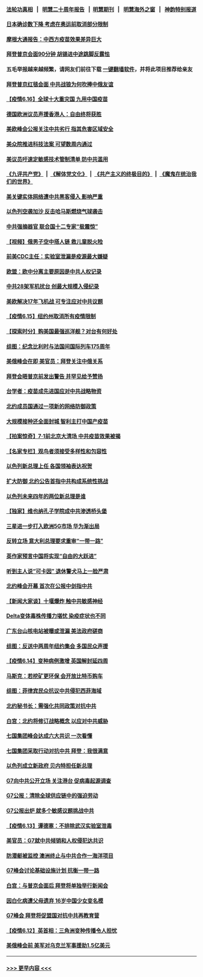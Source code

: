 #### [法轮功真相](https://github.com/gfw-breaker/truth/blob/master/README.md?t=0) &nbsp;&nbsp;|&nbsp;&nbsp; [明慧二十周年报告](https://github.com/gfw-breaker/mh-reports/blob/master/README.md?t=0) &nbsp;&nbsp;|&nbsp;&nbsp;[明慧期刊](https://github.com/gfw-breaker/mh-qikan) &nbsp;&nbsp;|&nbsp;&nbsp; [明慧海外之窗](https://github.com/gfw-breaker/mh-news/blob/master/README.md?t=0) &nbsp;&nbsp;|&nbsp;&nbsp; [神韵特别报道](https://github.com/gfw-breaker/mh-news/blob/master/shenyun.md?t=0)
#### [日本确诊数下降 考虑在奥运前取消部分限制](../pages/nsc418/n13026300.md?t=06170102) 
#### [摩根大通报告：中西方疫苗效果差异巨大](../pages/nsc418/n13026356.md?t=06170102) 
#### [拜登普京会面90分钟 胡锡进中途跳脚反露怯](../pages/nsc418/n13026450.md?t=06170102) 
#### 五毛举报越来越频繁，请网友们前往下载 [一键翻墙软件](https://github.com/gfw-breaker/ssr-accounts)，并将此项目推荐给亲友
#### [拜登普京红毯会面 中共战狼为何吹捧中俄友谊](../pages/nsc418/n13026200.md?t=06170102) 
#### [【疫情6.16】全球十大重灾国 九用中国疫苗](../pages/nsc418/n13025692.md?t=06170102) 
#### [德国欧洲议员声援香港人：自由终将获胜](../pages/nsc418/n13025597.md?t=06170102) 
#### [美欧峰会公报关注中共劣行 指其危害区域安全](../pages/nsc418/n13025656.md?t=06170102) 
#### [美众院推进科技法案 可望数周内通过](../pages/nsc418/n13025350.md?t=06170102) 
#### [美议员吁速定敏感技术管制清单 防中共滥用](../pages/nsc418/n13024937.md?t=06170102) 
#### [《九评共产党》](https://github.com/begood0513/9ping.md/blob/master/README.md) &nbsp;|&nbsp; [《解体党文化》](../../../../jtdwh.md/blob/master/README.md)  &nbsp;|&nbsp; [《共产主义的终极目的》](../../../../gczydzjmd.md/blob/master/README.md) &nbsp;|&nbsp; [《魔鬼在统治我们的世界》](../../../../mgztzwmdsj.md/blob/master/README.md) 
#### [美关键实体网络遭中共黑客侵入 影响严重](../pages/nsc418/n13024625.md?t=06170102) 
#### [以色列空袭加沙 反击哈马斯燃烧气球袭击](../pages/nsc418/n13024718.md?t=06170102) 
#### [中共强摘器官 联合国十二专家“极震惊”](../pages/nsc418/n13024313.md?t=06170102) 
#### [【视频】俄男子空中搭人链 救儿童脱火险](../pages/nsc418/n13024084.md?t=06170102) 
#### [前美CDC主任：实验室泄漏是疫源最大嫌疑](../pages/nsc418/n13024130.md?t=06170102) 
#### [欧盟：欧中分离主要原因是中共人权记录](../pages/nsc418/n13023933.md?t=06170102) 
#### [中共28架军机扰台 创最大规模入侵纪录](../pages/nsc418/n13023780.md?t=06170102) 
#### [美欧解决17年飞机战 可专注应对中共议题](../pages/nsc418/n13023516.md?t=06170102) 
#### [【疫情6.15】纽约州取消所有疫情限制](../pages/nsc418/n13023125.md?t=06170102) 
#### [【探索时分】购美国最强巡洋舰？对台有何好处](../pages/nsc418/n13021908.md?t=06170102) 
#### [组图：纪念比利时与法国间国际列车175周年](../pages/nsc418/n13022917.md?t=06170102) 
#### [美俄峰会在即 美官员：拜登关注中俄关系](../pages/nsc418/n13022891.md?t=06170102) 
#### [拜登会晤普京前发出警告 并罕见给予赞扬](../pages/nsc418/n13022468.md?t=06170102) 
#### [台学者：疫苗成先进国应对中共战略物资](../pages/nsc418/n13022441.md?t=06170102) 
#### [北约成员国通过一项新的网络防御政策](../pages/nsc418/n13022233.md?t=06170102) 
#### [大规模接种还全面封城 智利主打中国产疫苗](../pages/nsc418/n13022053.md?t=06170102) 
#### [【拍案惊奇】7‧1前北京大清场 中共疫苗效果被揭](../pages/nsc418/n13020472.md?t=06170102) 
#### [【名家专栏】观鸟者须接受多样性和包容性](../pages/nsc418/n13021151.md?t=06170102) 
#### [以色列新总理上任 各国领袖表达祝贺](../pages/nsc418/n13021838.md?t=06170102) 
#### [扩大防御 北约公告首指中共构成系统性挑战](../pages/nsc418/n13021758.md?t=06170102) 
#### [以色列未来四年的两位新总理是谁](../pages/nsc418/n13021459.md?t=06170102) 
#### [【独家】维也纳孔子学院成中共渗透桥头堡](../pages/nsc418/n12990081.md?t=06170102) 
#### [三星进一步打入欧洲5G市场 华为渐出局](../pages/nsc418/n13021536.md?t=06170102) 
#### [反转立场 意大利总理要求重审“一带一路”](../pages/nsc418/n13021413.md?t=06170102) 
#### [英作家预言中国将实现“自由的大跃进”](../pages/nsc418/n13021279.md?t=06170102) 
#### [听到主人说“可卡因” 退休警犬马上一脸严肃](../pages/nsc418/n13020801.md?t=06170102) 
#### [北约峰会开幕 首次在公报中剑指中共](../pages/nsc418/n13021423.md?t=06170102) 
#### [【新闻大家谈】十堰爆炸 触中共敏感神经](../pages/nsc418/n13021116.md?t=06170102) 
#### [Delta变体毒株传播力堪忧 染疫症状也不同](../pages/nsc418/n13021222.md?t=06170102) 
#### [广东台山核电站被曝或泄漏 美法政府磋商](../pages/nsc418/n13021195.md?t=06170102) 
#### [组图：反送中两周年纽约集会 多国民众声援](../pages/nsc418/n13020943.md?t=06170102) 
#### [【疫情6.14】变种病例激增 英国解封延四周](../pages/nsc418/n13020806.md?t=06170102) 
#### [马斯克：若挖矿更环保 会开放比特币购车](../pages/nsc418/n13020807.md?t=06170102) 
#### [组图：菲律宾民众抗议中共侵犯西菲海域](../pages/nsc418/n13020731.md?t=06170102) 
#### [北约秘书长：需强化共同政策对抗中共](../pages/nsc418/n13020371.md?t=06170102) 
#### [白宫：北约将修订战略概念 以应对中共威胁](../pages/nsc418/n13020216.md?t=06170102) 
#### [七国集团峰会达成六大共识 一次看懂](../pages/nsc418/n13019857.md?t=06170102) 
#### [七国集团采取行动对抗中共 拜登：我很满意](../pages/nsc418/n13019732.md?t=06170102) 
#### [以色列成立新政府 贝内特担任新总理](../pages/nsc418/n13019788.md?t=06170102) 
#### [G7向中共公开立场 关注港台 促病毒起源调查](../pages/nsc418/n13019759.md?t=06170102) 
#### [G7公报：清除全球供应链中的强迫劳动](../pages/nsc418/n13019695.md?t=06170102) 
#### [G7公报出炉 就多个敏感议题挑战中共](../pages/nsc418/n13019389.md?t=06170102) 
#### [【疫情6.13】谭德塞：不排除武汉实验室泄毒](../pages/nsc418/n13019005.md?t=06170102) 
#### [美官员：G7就中共倾销和人权侵犯达共识](../pages/nsc418/n13018231.md?t=06170102) 
#### [防潜艇被监控 澳洲终止与中共合作一海洋项目](../pages/nsc418/n13018180.md?t=06170102) 
#### [G7峰会讨论基础设施计划 抗衡一带一路](../pages/nsc418/n13017810.md?t=06170102) 
#### [白宫：与普京会面后 拜登将单独举行新闻会](../pages/nsc418/n13018084.md?t=06170102) 
#### [因白化病遭父母遗弃 16岁中国少女变名模](../pages/nsc418/n13016937.md?t=06170102) 
#### [G7峰会 拜登将促盟国对抗中共再教育营](../pages/nsc418/n13017649.md?t=06170102) 
#### [【疫情6.12】英首相：三角洲变种传播令人担忧](../pages/nsc418/n13017379.md?t=06170102) 
#### [美俄峰会前 美军对乌克兰军事援助1.5亿美元](../pages/nsc418/n13017229.md?t=06170102) 

----
#### [ >>> 更早内容 <<< ](../indexes/nsc418-earlier.md)
